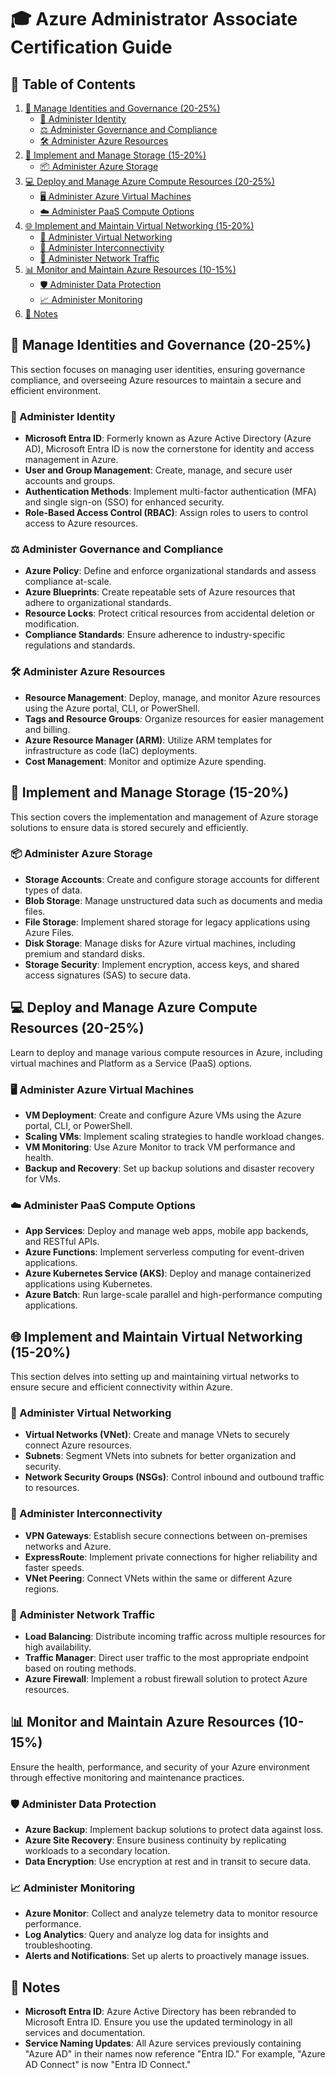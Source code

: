 # 🎓 Azure Administrator Associate Certification Guide

## 📑 Table of Contents

1. [👥 Manage Identities and Governance (20-25%)](#H1)
   - [🔐 Administer Identity](#H1-S1)
   - [⚖️ Administer Governance and Compliance](#H1-S2)
   - [🛠️ Administer Azure Resources](#H1-S3)
2. [💾 Implement and Manage Storage (15-20%)](#H3)
   - [📦 Administer Azure Storage](#H2-S1)
3. [💻 Deploy and Manage Azure Compute Resources (20-25%)](#H3)
   - [🖥️ Administer Azure Virtual Machines](#H3-S1)
   - [☁️ Administer PaaS Compute Options](#H3-S2)
4. [🌐 Implement and Maintain Virtual Networking (15-20%)](#H4)
   - [🌉 Administer Virtual Networking](#H4-S1)
   - [🔗 Administer Interconnectivity](#H4-S2)
   - [🚦 Administer Network Traffic](#H4-S3)
5. [📊 Monitor and Maintain Azure Resources (10-15%)](#H5)
   - [🛡️ Administer Data Protection](#H5-S1)
   - [📈 Administer Monitoring](#H5-S2)
6. [📝 Notes](#H6)

## 👥 Manage Identities and Governance (20-25%) <a id="H1"></a>

This section focuses on managing user identities, ensuring governance compliance, and overseeing Azure resources to maintain a secure and efficient environment.

### 🔐 Administer Identity <a id="H1-S1"></a>

- **Microsoft Entra ID**: Formerly known as Azure Active Directory (Azure AD), Microsoft Entra ID is now the cornerstone for identity and access management in Azure.
- **User and Group Management**: Create, manage, and secure user accounts and groups.
- **Authentication Methods**: Implement multi-factor authentication (MFA) and single sign-on (SSO) for enhanced security.
- **Role-Based Access Control (RBAC)**: Assign roles to users to control access to Azure resources.

### ⚖️ Administer Governance and Compliance <a id="H1-S2"></a>

- **Azure Policy**: Define and enforce organizational standards and assess compliance at-scale.
- **Azure Blueprints**: Create repeatable sets of Azure resources that adhere to organizational standards.
- **Resource Locks**: Protect critical resources from accidental deletion or modification.
- **Compliance Standards**: Ensure adherence to industry-specific regulations and standards.

### 🛠️ Administer Azure Resources <a id="H1-S3"></a>

- **Resource Management**: Deploy, manage, and monitor Azure resources using the Azure portal, CLI, or PowerShell.
- **Tags and Resource Groups**: Organize resources for easier management and billing.
- **Azure Resource Manager (ARM)**: Utilize ARM templates for infrastructure as code (IaC) deployments.
- **Cost Management**: Monitor and optimize Azure spending.

## 💾 Implement and Manage Storage (15-20%) <a id="H2"></a>

This section covers the implementation and management of Azure storage solutions to ensure data is stored securely and efficiently.

### 📦 Administer Azure Storage <a id="H2-S1"></a>

- **Storage Accounts**: Create and configure storage accounts for different types of data.
- **Blob Storage**: Manage unstructured data such as documents and media files.
- **File Storage**: Implement shared storage for legacy applications using Azure Files.
- **Disk Storage**: Manage disks for Azure virtual machines, including premium and standard disks.
- **Storage Security**: Implement encryption, access keys, and shared access signatures (SAS) to secure data.

## 💻 Deploy and Manage Azure Compute Resources (20-25%) <a id="H3"></a>

Learn to deploy and manage various compute resources in Azure, including virtual machines and Platform as a Service (PaaS) options.

### 🖥️ Administer Azure Virtual Machines <a id="H3-S1"></a>

- **VM Deployment**: Create and configure Azure VMs using the Azure portal, CLI, or PowerShell.
- **Scaling VMs**: Implement scaling strategies to handle workload changes.
- **VM Monitoring**: Use Azure Monitor to track VM performance and health.
- **Backup and Recovery**: Set up backup solutions and disaster recovery for VMs.

### ☁️ Administer PaaS Compute Options <a id="H3-S2"></a>

- **App Services**: Deploy and manage web apps, mobile app backends, and RESTful APIs.
- **Azure Functions**: Implement serverless computing for event-driven applications.
- **Azure Kubernetes Service (AKS)**: Deploy and manage containerized applications using Kubernetes.
- **Azure Batch**: Run large-scale parallel and high-performance computing applications.

## 🌐 Implement and Maintain Virtual Networking (15-20%) <a id="H4"></a>

This section delves into setting up and maintaining virtual networks to ensure secure and efficient connectivity within Azure.

### 🌉 Administer Virtual Networking <a id="H4-S1"></a>

- **Virtual Networks (VNet)**: Create and manage VNets to securely connect Azure resources.
- **Subnets**: Segment VNets into subnets for better organization and security.
- **Network Security Groups (NSGs)**: Control inbound and outbound traffic to resources.

### 🔗 Administer Interconnectivity <a id="H4-S2"></a>

- **VPN Gateways**: Establish secure connections between on-premises networks and Azure.
- **ExpressRoute**: Implement private connections for higher reliability and faster speeds.
- **VNet Peering**: Connect VNets within the same or different Azure regions.

### 🚦 Administer Network Traffic <a id="H4-S3"></a>

- **Load Balancing**: Distribute incoming traffic across multiple resources for high availability.
- **Traffic Manager**: Direct user traffic to the most appropriate endpoint based on routing methods.
- **Azure Firewall**: Implement a robust firewall solution to protect Azure resources.

## 📊 Monitor and Maintain Azure Resources (10-15%) <a id="H5"></a>

Ensure the health, performance, and security of your Azure environment through effective monitoring and maintenance practices.

### 🛡️ Administer Data Protection <a id="H5-S1"></a>

- **Azure Backup**: Implement backup solutions to protect data against loss.
- **Azure Site Recovery**: Ensure business continuity by replicating workloads to a secondary location.
- **Data Encryption**: Use encryption at rest and in transit to secure data.

### 📈 Administer Monitoring <a id="H5-S2"></a>

- **Azure Monitor**: Collect and analyze telemetry data to monitor resource performance.
- **Log Analytics**: Query and analyze log data for insights and troubleshooting.
- **Alerts and Notifications**: Set up alerts to proactively manage issues.

## 📝 Notes <a id="H6"></a>

- **Microsoft Entra ID**: Azure Active Directory has been rebranded to Microsoft Entra ID. Ensure you use the updated terminology in all services and documentation.
- **Service Naming Updates**: All Azure services previously containing "Azure AD" in their names now reference "Entra ID." For example, "Azure AD Connect" is now "Entra ID Connect."

